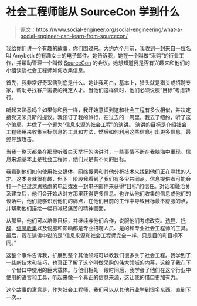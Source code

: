 # 社会工程师能从 SourceCon 学到什么

> 原文：<https://www.social-engineer.org/social-engineering/what-a-social-engineer-can-learn-from-sourcecon/>

我给你们讲一个有趣的故事，你们围过来。大约六个月前，我收到一封来自一位名叫 Amybeth 的有趣女士的电子邮件。她告诉我，她在一个叫做“采购”的行业工作，并帮助管理一个叫做 [SourceCon](http://www.sourcecon.com/) 的会议。她想知道我是否有兴趣来和他们的小组谈谈社会工程师如何收集信息。

首先，我非常好奇采购到底是什么。她让我明白，基本上，猎头就是猎头或招聘专家，帮助寻找客户需要的特定人才。当他们这样做时，他们必须说服“目标”考虑转行。

听起来熟悉吗？如果你和我一样，我开始意识到这和社会工程有多么相似，并决定接受艾米贝斯的提议。我预订了我的旅行，在过去的一周里，我去了纽约，听了这个骗局，并做了一个题为“信息来源的社会工程”的演讲。
 演讲的目标是介绍社会工程师用来收集目标信息的工具和方法，然后如何利用这些信息引出更多信息，最终导致攻击。

当我一整天都坐在那里听着白天举行的演讲时，一些事情不断在我脑海中重现。信息来源基本上是社会工程师，他们只是有不同的目标。

我看到他们如何使用社交媒体、网络搜索和其他分析技术来找到他们正在寻找的人才。这本身就很有趣，但下一阶段我看到了我们有多少共同点。信息提供者可能会打一个经过深思熟虑的电话或发一封电子邮件来获得“目标”的信任。对话和融洽关系建立后，他们会开始从对方那里获得更多信息。也许从他们收集的信息或他们的谈话中，他们能够识别他们的痛点，在他们目前的工作中导致目标最不舒服的点，并帮助他们描绘一幅将减轻痛苦的精神画面。

从那里，他们可以培养目标，并继续与他们合作，说服他们考虑改变。[诱导](https://www.social-engineer.org/framework/influencing-others/elicitation/)、[托辞](https://www.social-engineer.org/framework/influencing-others/pretexting/)、[信息收集](https://www.social-engineer.org/framework/information-gathering/)以及说服和影响都是专业招聘人员、是的和专业社会工程师的工具。最后，我在演讲中说的是“信息来源和社会工程师完全一样，只是目的和目标不同。”

这整个事件告诉我，扩展到整个其他领域可以教我们很多关于社会工程。我学到了一些新技术和技巧，也真正了解了这个叫做采购的伟大领域的内幕，这给了我在下一个借口中使用的巨大载体。与他们相处一段时间后，我学会了他们在这个行业中使用的语言和工具，听起来像一个真正的信息来源，这让我的借口更加有力。

这个故事的寓意是，作为社会工程师，我们可以从其他行业学到很多东西。直到下一次…